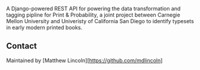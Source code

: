 A Django-powered REST API for powering the data transformation and tagging pipline for Print & Probability, a joint project between Carnegie Mellon University and Univeristy of California San Diego to identify typesets in early modern printed books.

## Contact

Maintained by [Matthew Lincoln][https://github.com/mdlincoln]
